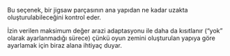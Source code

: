 Bu seçenek, bir jigsaw parçasının ana yapıdan ne kadar uzakta oluşturulabileceğini kontrol eder.

İzin verilen maksimum değer arazi adaptasyonu ile daha da kısıtlanır (“yok” olarak ayarlanmadığı sürece) çünkü oyun zemini oluşturulan yapıya göre ayarlamak için biraz alana ihtiyaç duyar.